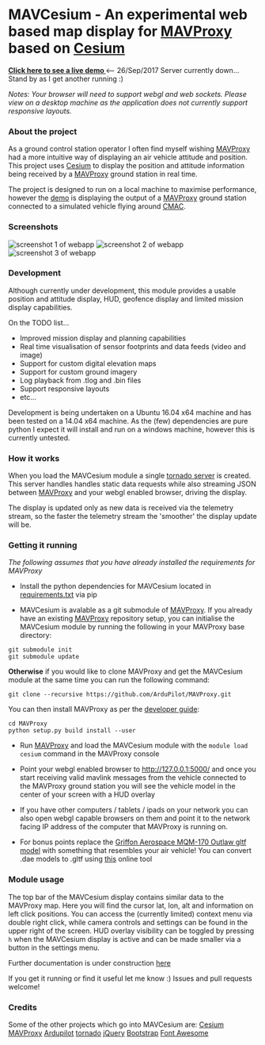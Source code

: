 # MAVCesium - An experimental web based map display for [MAVProxy](https://github.com/ArduPilot/MAVProxy) based on [Cesium](https://github.com/AnalyticalGraphicsInc/cesium)
**[ Click here to see a live demo ](http://www.MAVCesium.io/)** <-- 26/Sep/2017 Server currently down... Stand by as I get another running :)

*Notes: Your browser will need to support webgl and web sockets. Please view on a desktop machine as the application does not currently support responsive layouts.*


### About the project
As a ground control station operator I often find myself wishing [MAVProxy](https://github.com/ArduPilot/MAVProxy) had a more intuitive way of displaying an air vehicle attitude and position. This project uses [Cesium](https://github.com/AnalyticalGraphicsInc/cesium) to display the position and attitude information being received by a [MAVProxy](https://github.com/ArduPilot/MAVProxy) ground station in real time.

The project is designed to run on a local machine to maximise performance, however the [demo](http://www.MAVCesium.io/) is displaying the output of a [MAVProxy](https://github.com/Dronecode/MAVProxy) ground station connected to a simulated vehicle flying around [CMAC](https://www.google.com.au/maps/place/Canberra+Model+Aircraft+Club+Flying+Field/@-35.362771,149.1636837,945m/data=!3m1!1e3!4m5!3m4!1s0x6b164b893600af05:0xa5e0eae0c1fb648e!8m2!3d-35.3627754!4d149.1658777).

### Screenshots
![screenshot 1 of webapp](https://github.com/SamuelDudley/MAVCesium/blob/gh-pages/screenshots/CMAC_HUD.png "screenshot with HUD")
![screenshot 2 of webapp](https://github.com/SamuelDudley/MAVCesium/blob/gh-pages/screenshots/CMAC_SMALL_HUD.png "screenshot with small HUD")
![screenshot 3 of webapp](https://github.com/SamuelDudley/MAVCesium/blob/gh-pages/screenshots/SENSOR_FOOTPRINT.png  "screenshot with sensor footprint")


### Development
Although currently under development, this module provides a usable position and attitude display, HUD, geofence display and limited mission display capabilities.
 
On the TODO list...
* Improved mission display and planning capabilities
* Real time visualisation of sensor footprints and data feeds (video and image)
* Support for custom digital elevation maps
* Support for custom ground imagery
* Log playback from .tlog and .bin files
* Support responsive layouts
* etc...

Development is being undertaken on a Ubuntu 16.04 x64 machine and has been tested on a 14.04 x64 machine. As the (few) dependencies are pure python I expect it will install and run on a windows machine, however this is currently untested.

### How it works
When you load the MAVCesium module a single [tornado server](http://www.tornadoweb.org/en/stable/) is created. This server handles handles static data requests while also streaming JSON between [MAVProxy](https://github.com/ArduPilot/MAVProxy) and your webgl enabled browser, driving the display.

The display is updated only as new data is received via the telemetry stream, so the faster the telemetry stream the 'smoother' the display update will be.

### Getting it running
*The following assumes that you have already installed the requirements for MAVProxy*

* Install the python dependencies for MAVCesium located in [requirements.txt](https://github.com/SamuelDudley/MAVCesium/blob/master/requirements.txt) via pip

* MAVCesium is avalable as a git submodule of [MAVProxy](https://github.com/ArduPilot/MAVProxy). If you already have an existing [MAVProxy](https://github.com/ArduPilot/MAVProxy) repository setup, you can initialise the MAVCesium module by running the following in your MAVProxy base directory:
 ```
 git submodule init
 git submodule update
 ```

 **Otherwise** if you would like to clone MAVProxy and get the MAVCesium module at the same time you can run the following command:
 ```
 git clone --recursive https://github.com/ArduPilot/MAVProxy.git
 ```
 You can then install MAVProxy as per the [developer guide](http://ardupilot.github.io/MAVProxy/html/development/index.html):
 ```
 cd MAVProxy
 python setup.py build install --user
 ```
* Run [MAVProxy](https://github.com/ArduPilot/MAVProxy) and load the MAVCesium module with the `module load cesium` command in the MAVProxy console
* Point your webgl enabled browser to http://127.0.0.1:5000/ and once you start receiving valid mavlink messages from the vehicle connected to the MAVProxy ground station you will see the vehicle model in the center of your screen with a HUD overlay

* If you have other computers / tablets / ipads on your network you can also open webgl capable browsers on them and point it to the network facing IP address of the computer that MAVProxy is running on.
* For bonus points replace the [Griffon Aerospace MQM-170 Outlaw gltf model](https://github.com/SamuelDudley/MAVCesium/blob/master/mavproxy_cesium/app/static/DST/models/rat.gltf) with something that resembles your air vehicle! You can convert .dae models to .gltf using [this](https://cesiumjs.org/convertmodel.html) online tool

### Module usage
The top bar of the MAVCesium display contains similar data to the MAVProxy map. Here you will find the cursor lat, lon, alt and information on left click positions.
You can access the (currently limited) context menu via double right click, while camera controls and settings can be found in the upper right of the screen.
HUD overlay visibility can be toggled by pressing `h` when the MAVCesium display is active and can be made smaller via a button in the settings menu.

Further documentation is under construction [here](http://samueldudley.github.io/MAVCesium/)

If you get it running or find it useful let me know :) Issues and pull requests welcome!


### Credits
Some of the other projects which go into MAVCesium are:
[Cesium](https://github.com/AnalyticalGraphicsInc/cesium)
[MAVProxy](https://github.com/ArduPilot/MAVProxy)
[Ardupilot](http://ardupilot.org/ardupilot/index.html)
[tornado](http://www.tornadoweb.org/en/stable/)
[jQuery](https://jquery.com/)
[Bootstrap](http://getbootstrap.com/)
[Font Awesome](http://fontawesome.io/)
